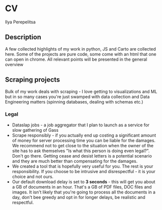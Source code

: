 # CV
Ilya Perepelitsa


## Description

A few collected highlights of my work in python, JS and Carto are collected
here.
Some of the projects are pure code, some come with an html that one can open in
chrome. All relevant points will be presented in the general overview


## Scraping projects
Bulk of my work deals with scraping - I love getting to visualizations and ML
but in so many cases you're just swamped with data collection and Data
Engineering matters (spinning databases, dealing with schemas etc.)
### Legal
* Dataslap jobs - a job aggregator that I plan to launch as a service for slow
gathering of Gass
* Scrape responsibly - if you actually end up costing a significant amount of money
for server processing time you can be liable for the damages. We recommend not to get
close to the situation when the owner of the site has to ask themselves "Is what
this person is doing even legal?". Don't go there. Getting cease and desist letters
is a potential scenario and they are much better than compensating for the damages.
* We created a tool that is hopefully very useful for you. The rest is your responsibility.
If you choose to be intrusive and disrespectful - it is your choice and not ours.
* Our default download delay is set to **3 seconds** - this will get you about a GB
of documents in an hour. That's a GB of PDF files, DOC files and images. It isn't
likely that you're going to process all the documents in a day, don't bee greedy
and opt in for longer delays, be realistic and respectful.
